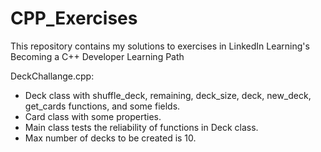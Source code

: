 # CPP_Exercises
This repository contains my solutions to exercises in LinkedIn Learning's Becoming a C++ Developer Learning Path

DeckChallange.cpp: 
  - Deck class with shuffle_deck, remaining, deck_size, deck, new_deck, get_cards functions, and some fields.
  - Card class with some properties.
  - Main class tests the reliability of functions in Deck class.
  - Max number of decks to be created is 10.
